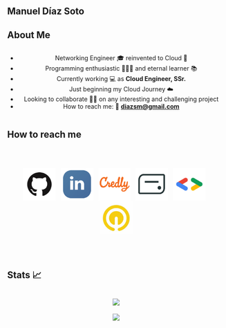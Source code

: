 ## Manuel Díaz Soto  #
## About Me ##

<div style="text-align: center; align-content: center;" markdown="1">

- Networking Engineer 🎓  reinvented to Cloud 💬  
- Programming enthusiastic 👨🏻‍💻  and eternal learner 📚  
- Currently working 💻 as **Cloud Engineer, SSr.**  
- Just beginning my Cloud Journey ☁️  
- Looking to collaborate 👐🏻 on any interesting and challenging project  
- How to reach me: 📨 **diazsm@gmail.com**  

</div>

## How to reach me ##

<div style="text-align: center; align-content: center;" markdown="1">
    </br></br><p align="center">
    	<a href="https://github.com/TheRealChamo"><img src="/images/icon-github.png" alt="GitHub" height="75" width="75"></a>&nbsp;&nbsp;  
    	<a href="https://www.linkedin.com/in/manueldiazsoto/"><img src="/images/icon-linkedin.png" alt="LinkedIn" height="75" width="75"></a>&nbsp;&nbsp;
        <a href="https://www.credly.com/users/manuel-ignacio-diaz-soto"><img src="/images/icon-credly.png" alt="Credly" height="75" width="75"></a>&nbsp;&nbsp;
        <a href="https://www.credential.net/profile/manuelignaciodiazsoto273400/wallet"><img src="/images/icon-accredible.png" alt="Accredible.net" height="75" width="75"></a>&nbsp;&nbsp;
        <a href="https://g.dev/TheRealChamo"><img src="/images/icon-googledev.png" alt="Google Developer" height="75" width="75"></a>&nbsp;&nbsp;
        <a href="https://www.cloudskillsboost.google/public_profiles/120ef6de-26a5-42d4-93ce-e239968f37ab"><img src="/images/icon-qwiklabs.jpeg" alt="QwikLabs" height="75" width="75"></a>
    </p></br></br>
</div>

## Stats 📈 ##

<div style="text-align: center; align-content: center;" markdown="1">
    <p align="center">
        <img align="center" src="https://github-readme-stats.vercel.app/api/?username=thechamo&hide=contribs,prs&show_icons=true&title_color=fff&icon_color=79ff97&text_color=9f9f9f&bg_color=151515"></br></br>
        <img align="center" src="https://github-readme-stats.vercel.app/api/top-langs/?username=thechamo&layout=compact&show_icons=true&title_color=fff&icon_color=79ff97&text_color=9f9f9f&bg_color=151515">
    </p>
</div>